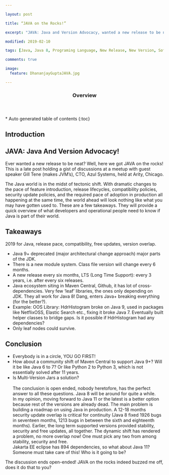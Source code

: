 ```yaml
---

layout: post

title: “JAVA on the Rocks!”

excerpt: "JAVA: Java and Version Advocacy, wanted a new release to be neat? Well, here we got JAVA, on the rocks! "

modified: 2019-02-10

tags: [Java, Java 8, Programing Language, New Release, New Version, Software Engineering , Analysis, Dhananjay Gupta]

comments: true

image:
  feature: DhananjayGuptaJAVA.jpg

---
```


 

<section id="table-of-contents" class="toc">
  <header>
    <h3>Overview</h3>
  </header>
<div id="drawer" markdown="1">
*  Auto generated table of contents
{:toc}
</div>
</section><!-- /#table-of-contents -->




Introduction
------------

## JAVA: Java And Version Advocacy!

Ever wanted a new release to be neat? Well, here we got JAVA on the rocks! This is a late post holding a gist of discussions at a meetup with guest speaker Gill Tene (makes JVM’s), CTO, Azul Systems, held at Arity, Chicago.

The Java world is in the midst of tectonic shift. With dramatic changes to the pace of feature introduction, release lifecycles, compatibility policies, security update policies, and the required pace of adoption in production all happening at the same time, the world ahead will look nothing like what you may have gotten used to. These are a few takeaways. They will provide a quick overview of what developers and operational people need to know if Java is part of their world.

Takeaways
---------

2019 for Java, release pace, compatibility, free updates, version overlap.
+ Java 9+ deprecated (major architectural change approach) major parts of the JDK.
+ There is a new module system. Class file version will change every 6 months.
+ A new release every six months, LTS (Long Time Support): every 3 years, i.e. after every six releases.
+ Java ecosystem siting in Maven Central, Github, it has lot of cross-dependencies. Very few ‘leaf’ libraries, the ones only depending on JDK. They all work for Java 8! Dang, enters Java+ breaking everything (for the better?).
+ Example: OOS Library: HdrHistogram broke on Java 9, used in packages like NetflixOSS, Elastic Search etc., fixing it broke Java 7. Eventually built helper classes to bridge gaps. Is it possible if HdrHistogram had any dependencies?
+ Only leaf nodes could survive.

Conclusion
----------

+ Everybody is in a circle, YOU GO FIRST! 
+ How about a community shift of Maven Central to support Java 9+? Will it be like Java 6 to 7? Or like Python 2 to Python 3, which is not essentially solved after 11 years. 
+ Is Multi-Version Jars a solution?
<br/><br/>
The conclusion is open ended, nobody heretofore, has the perfect answer to all these questions. Java 8 will be around for quite a while. <br/> In my opinion, moving forward to Java 11 or the latest is a better option because rest of the versions are already dead. The main problem is building a roadmap on using Java in production. A 12-18 months security update overlap is critical for continuity (Java 8 fixed 1926 bugs in seventeen months, 1213 bugs in between the sixth and eighteenth months). Earlier, the long term supported versions provided stability, security and free updates, all together. The dynamic shift has rendered a problem, no more overlap now! One must pick any two from among stability, security and free. <br/>
Jakarta EE eclipse has 894 dependencies, so what about Java 11?
Someone must take care of this! Who is it going to be? 

The discussion ends open-ended! JAVA on the rocks indeed buzzed me off, does it do that to you?


